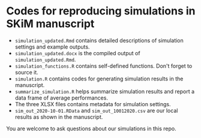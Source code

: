 # Codes for reproducing simulations in SKiM manuscript

* `simulation_updated.Rmd` contains detailed descriptions of simulation settings and example outputs.
* `simulation_updated.docx` is the compiled output of `simulation_updated.Rmd`.
* `simulation_functions.R` contains self-defined functions. Don't forget to source it.
* `simulation.R` contains codes for generating simulation results in the manuscript.
* `summarize_simulation.R` helps summarize simulation results and report a data frame of average performances.
* The three XLSX files contains metadata for simulation settings.
*  `sim_out_2020-10-01.RData` and `sim_out_10012020.csv` are our local results as shown in the manuscript.

You are welcome to ask questions about our simulations in this repo.
